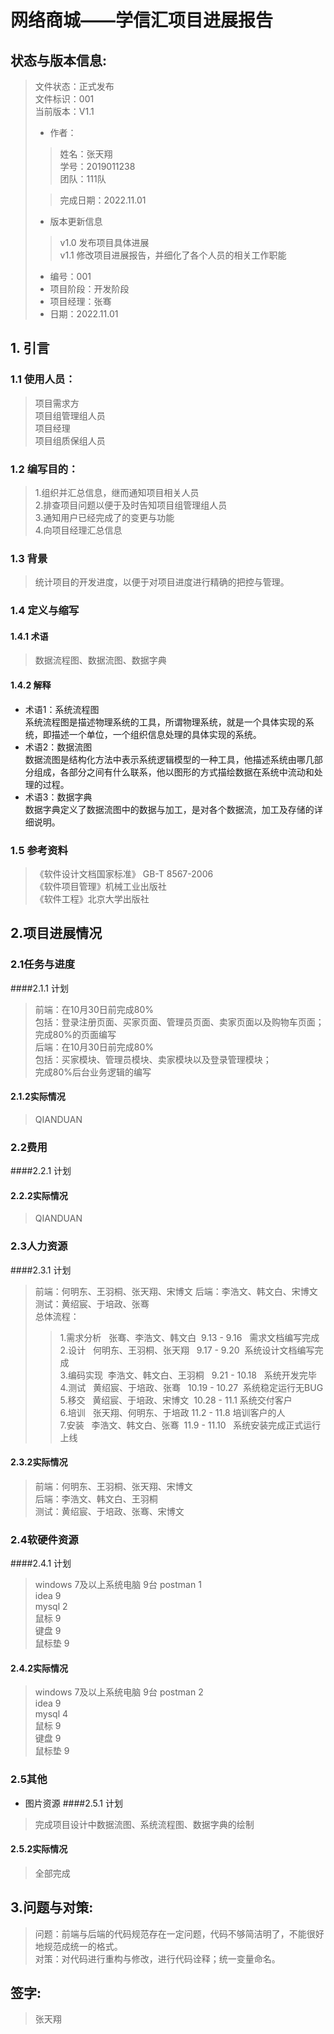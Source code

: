 # 网络商城——学信汇项目进展报告
## 状态与版本信息:
>文件状态：正式发布  
>文件标识：001  
>当前版本：V1.1  
> - 作者：
> > 姓名：张天翔  
>   学号：2019011238  
>   团队：111队
>
> > 完成日期：2022.11.01
> 
> - 版本更新信息
> >v1.0 发布项目具体进展   
>  v1.1 修改项目进展报告，并细化了各个人员的相关工作职能
> - 编号：001  
> - 项目阶段：开发阶段
> - 项目经理：张骞
> - 日期：2022.11.01

## 1.  引言
### 1.1 使用人员：
> 项目需求方   
> 项目组管理组人员  
> 项目经理  
> 项目组质保组人员  
### 1.2 编写目的：
> 1.组织并汇总信息，继而通知项目相关人员  
> 2.排查项目问题以便于及时告知项目组管理组人员   
> 3.通知用户已经完成了的变更与功能  
> 4.向项目经理汇总信息  
  
### 1.3 背景
> 统计项目的开发进度，以便于对项目进度进行精确的把控与管理。
### 1.4 定义与缩写
#### 1.4.1 术语  
> 数据流程图、数据流图、数据字典
#### 1.4.2 解释 
- 术语1：系统流程图  
  系统流程图是描述物理系统的工具，所谓物理系统，就是一个具体实现的系统，即描述一个单位，一个组织信息处理的具体实现的系统。
- 术语2：数据流图  
  数据流图是结构化方法中表示系统逻辑模型的一种工具，他描述系统由哪几部分组成，各部分之间有什么联系，他以图形的方式描绘数据在系统中流动和处理的过程。
- 术语3：数据字典  
  数据字典定义了数据流图中的数据与加工，是对各个数据流，加工及存储的详细说明。

### 1.5 参考资料
> 《软件设计文档国家标准》 GB-T 8567-2006  
> 《软件项目管理》机械工业出版社  
> 《软件工程》北京大学出版社



## 2.项目进展情况
### 2.1任务与进度
####2.1.1 计划
> 前端：在10月30日前完成80%  
> 包括：登录注册页面、买家页面、管理员页面、卖家页面以及购物车页面；  
> 完成80%的页面编写  
> 后端：在10月30日前完成80%  
> 包括：买家模块、管理员模块、卖家模块以及登录管理模块；  
> 完成80%后台业务逻辑的编写    
#### 2.1.2实际情况
> QIANDUAN
> 
### 2.2费用
####2.2.1 计划
> 
#### 2.2.2实际情况
> QIANDUAN
>
### 2.3人力资源
####2.3.1 计划
> 前端：何明东、王羽桐、张天翔、宋博文 
> 后端：李浩文、韩文白、宋博文  
> 测试：黄绍宸、于培政、张骞  
> 总体流程：
> > 1.需求分析   张骞、李浩文、韩文白  9.13 - 9.16   需求文档编写完成  
2.设计   何明东、王羽桐、张天翔   9.17 - 9.20  系统设计文档编写完成  
3.编码实现  李浩文、韩文白、王羽桐   9.21 - 10.18   系统开发完毕  
4.测试   黄绍宸、于培政、张骞   10.19 - 10.27  系统稳定运行无BUG  
5.移交   黄绍宸、于培政、宋博文  10.28 - 11.1 系统交付客户  
6.培训   张天翔、何明东、于培政 11.2 - 11.8 培训客户的人  
7.安装   李浩文、韩文白、张骞  11.9 - 11.10   系统安装完成正式运行上线
#### 2.3.2实际情况
> 前端：何明东、王羽桐、张天翔、宋博文  
> 后端：李浩文、韩文白、王羽桐  
> 测试：黄绍宸、于培政、张骞、宋博文
### 2.4软硬件资源
####2.4.1 计划
> windows 7及以上系统电脑 9台 
> postman 1  
> idea 9  
> mysql 2  
> 鼠标 9  
> 键盘 9  
> 鼠标垫 9  
#### 2.4.2实际情况
> windows 7及以上系统电脑 9台
> postman 2  
> idea 9  
> mysql 4  
> 鼠标 9  
> 键盘 9  
> 鼠标垫 9
### 2.5其他
- 图片资源
####2.5.1 计划
> 完成项目设计中数据流图、系统流程图、数据字典的绘制
#### 2.5.2实际情况
> 全部完成

## 3.问题与对策:
> 问题：前端与后端的代码规范存在一定问题，代码不够简洁明了，不能很好地规范成统一的格式。   
> 对策：对代码进行重构与修改，进行代码诠释；统一变量命名。

## 签字:
> 张天翔